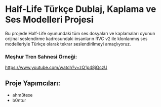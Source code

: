 # Half-Life Türkçe Dublaj, Kaplama ve Ses Modelleri Projesi 
Bu projede Half-Life oyunundaki tüm ses dosyaları ve kaplamaları oyunun orijinal seslendirme kadrosundaki insanların RVC v2 ile klonlanmış ses modelleriyle Türkçe olarak tekrar seslendirilmeyi amaçlıyoruz.

### Meşhur Tren Sahnesi Örneği:

https://www.youtube.com/watch?v=zQ1p48jQczU

## Proje Yapımcıları:
- ahm3texe
- b0ntur
